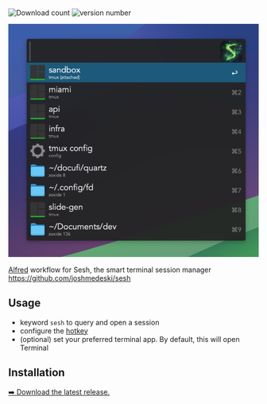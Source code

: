 #

![Download count](https://img.shields.io/github/downloads/ntawileh/sesh-alfred/total?label=Total%20Downloads&style=plastic)
![version number](https://img.shields.io/github/v/release/ntawileh/sesh-alfred?label=Latest%20Release&style=plastic)

![](./assets/sesh-alfred.png)

[Alfred](https://www.alfredapp.com/) workflow for Sesh, the smart terminal session manager https://github.com/joshmedeski/sesh

## Usage

- keyword `sesh` to query and open a session
- configure the [hotkey](https://www.alfredapp.com/help/workflows/triggers/hotkey/)
- (optional) set your preferred terminal app. By default, this will open Terminal

## Installation

[➡️ Download the latest release.](https://github.com/ntawileh/sesh-alfred/releases/latest)
